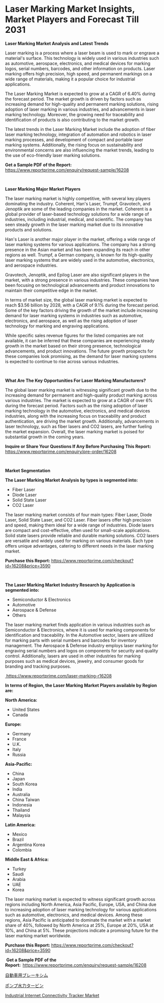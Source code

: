 <p><h1>Laser Marking Market Insights, Market Players and Forecast Till 2031</h1></p><p><strong>Laser Marking Market Analysis and Latest Trends</strong></p>
<p><p>Laser marking is a process where a laser beam is used to mark or engrave a material's surface. This technology is widely used in various industries such as automotive, aerospace, electronics, and medical devices for marking logos, serial numbers, barcodes, and other information on products. Laser marking offers high precision, high speed, and permanent markings on a wide range of materials, making it a popular choice for industrial applications.</p><p>The Laser Marking Market is expected to grow at a CAGR of 6.40% during the forecast period. The market growth is driven by factors such as increasing demand for high-quality and permanent marking solutions, rising adoption of laser marking in various industries, and advancements in laser marking technology. Moreover, the growing need for traceability and identification of products is also contributing to the market growth.</p><p>The latest trends in the Laser Marking Market include the adoption of fiber laser marking technology, integration of automation and robotics in laser marking processes, and development of compact and portable laser marking systems. Additionally, the rising focus on sustainability and environmental concerns are also influencing the market trends, leading to the use of eco-friendly laser marking solutions.</p></p>
<p><strong>Get a Sample PDF of the Report:&nbsp;</strong> <a href="https://www.reportprime.com/enquiry/request-sample/16208">https://www.reportprime.com/enquiry/request-sample/16208</a></p>
<p>&nbsp;</p>
<p><strong>Laser Marking Major Market Players</strong></p>
<p><p>The laser marking market is highly competitive, with several key players dominating the industry. Coherent, Han's Laser, Trumpf, Gravotech, and Jenoptik are some of the leading companies in the market. Coherent is a global provider of laser-based technology solutions for a wide range of industries, including industrial, medical, and scientific. The company has seen steady growth in the laser marking market due to its innovative products and solutions.</p><p>Han's Laser is another major player in the market, offering a wide range of laser marking systems for various applications. The company has a strong presence in the Asian market and has been expanding its reach in other regions as well. Trumpf, a German company, is known for its high-quality laser marking systems that are widely used in the automotive, electronics, and aerospace industries.</p><p>Gravotech, Jenoptik, and Epilog Laser are also significant players in the market, with a strong presence in various industries. These companies have been focusing on technological advancements and product innovations to maintain their competitive edge in the market.</p><p>In terms of market size, the global laser marking market is expected to reach $3.56 billion by 2028, with a CAGR of 9.1% during the forecast period. Some of the key factors driving the growth of the market include increasing demand for laser marking systems in industries such as automotive, electronics, and aerospace, as well as the rising adoption of laser technology for marking and engraving applications.</p><p>While specific sales revenue figures for the listed companies are not available, it can be inferred that these companies are experiencing steady growth in the market based on their strong presence, technological advancements, and product innovations. The future growth prospects for these companies look promising, as the demand for laser marking systems is expected to continue to rise across various industries.</p></p>
<p>&nbsp;</p>
<p><strong>What Are The Key Opportunities For Laser Marking Manufacturers?</strong></p>
<p><p>The global laser marking market is witnessing significant growth due to the increasing demand for permanent and high-quality product marking across various industries. The market is expected to grow at a CAGR of over 6% during the forecast period. Factors such as the rising adoption of laser marking technology in the automotive, electronics, and medical devices industries, along with the increasing focus on traceability and product authentication, are driving the market growth. Additionally, advancements in laser technology, such as fiber lasers and CO2 lasers, are further fueling the market expansion. Overall, the laser marking market is poised for substantial growth in the coming years.</p></p>
<p><strong>Inquire or Share Your Questions If Any Before Purchasing This Report:</strong> <a href="https://www.reportprime.com/enquiry/pre-order/16208">https://www.reportprime.com/enquiry/pre-order/16208</a></p>
<p>&nbsp;</p>
<p><strong>Market Segmentation</strong></p>
<p><strong>The Laser Marking Market Analysis by types is segmented into:</strong></p>
<p><ul><li>Fiber Laser</li><li>Diode Laser</li><li>Solid State Laser</li><li>CO2 Laser</li></ul></p>
<p><p>The laser marking market consists of four main types: Fiber Laser, Diode Laser, Solid State Laser, and CO2 Laser. Fiber lasers offer high precision and speed, making them ideal for a wide range of industries. Diode lasers are compact and cost-effective, often used for small-scale applications. Solid state lasers provide reliable and durable marking solutions. CO2 lasers are versatile and widely used for marking on various materials. Each type offers unique advantages, catering to different needs in the laser marking market.</p></p>
<p><strong>Purchase this Report:&nbsp;</strong><a href="https://www.reportprime.com/checkout?id=16208&price=3590">https://www.reportprime.com/checkout?id=16208&price=3590</a></p>
<p>&nbsp;</p>
<p><strong>The Laser Marking Market Industry Research by Application is segmented into:</strong></p>
<p><ul><li>Semiconductor & Electronics</li><li>Automotive</li><li>Aerospace & Defense</li><li>Others</li></ul></p>
<p><p>The laser marking market finds application in various industries such as Semiconductor & Electronics, where it is used for marking components for identification and traceability. In the Automotive sector, lasers are utilized for marking parts with serial numbers and barcodes for inventory management. The Aerospace & Defense industry employs laser marking for engraving serial numbers and logos on components for security and quality control. Additionally, lasers are used in other industries for marking purposes such as medical devices, jewelry, and consumer goods for branding and tracking purposes.</p></p>
<p><a href="https://www.reportprime.com/laser-marking-r16208">&nbsp;https://www.reportprime.com/laser-marking-r16208</a></p>
<p><strong>In terms of Region, the Laser Marking Market Players available by Region are:</strong></p>
<p>
    <p> <strong> North America: </strong>
        <ul>
            <li>United States</li>
            <li>Canada</li>
        </ul>
        </p> 
    <p> <strong> Europe: </strong>
        <ul>
            <li>Germany</li>
            <li>France</li>
            <li>U.K.</li>
            <li>Italy</li>
            <li>Russia</li>
        </ul>
        </p> 
    <p> <strong> Asia-Pacific: </strong>
        <ul>
            <li>China</li>
            <li>Japan</li>
            <li>South Korea</li>
            <li>India</li>
            <li>Australia</li>
            <li>China Taiwan</li>
            <li>Indonesia</li>
            <li>Thailand</li>
            <li>Malaysia</li>
        </ul>
        </p> 
    <p> <strong> Latin America: </strong>
        <ul>
            <li>Mexico</li>
            <li>Brazil</li>
            <li>Argentina Korea</li>
            <li>Colombia</li>
        </ul>
        </p> 
    <p> <strong> Middle East & Africa: </strong>
        <ul>
            <li>Turkey</li>
            <li>Saudi</li>
            <li>Arabia</li>
            <li>UAE</li>
            <li>Korea</li>
        </ul>
    </p>
    </p>
<p><p>The laser marking market is expected to witness significant growth across regions including North America, Asia Pacific, Europe, USA, and China due to increasing adoption of laser marking technology for various applications such as automotive, electronics, and medical devices. Among these regions, Asia Pacific is anticipated to dominate the market with a market share of 40%, followed by North America at 25%, Europe at 20%, USA at 10%, and China at 5%. These projections indicate a promising future for the laser marking market worldwide.</p></p>
<p><strong>Purchase this Report: </strong><a href="https://www.reportprime.com/checkout?id=16208&price=3590">https://www.reportprime.com/checkout?id=16208&price=3590</a></p>
<p>&nbsp;<strong>Get a Sample PDF of the Report:&nbsp;&nbsp;</strong><a href="https://www.reportprime.com/enquiry/request-sample/16208">https://www.reportprime.com/enquiry/request-sample/16208</a></p>
<p><strong></strong></p>
<p><p><a href="https://github.com/CloydAbbott2023/Market-Research-Report-List-1/blob/main/765453926104.md">自動車用ブレーキシム</a></p><p><a href="https://github.com/AaronVargas43/Market-Research-Report-List-1/blob/main/806810926103.md">ポンプ水力タービン</a></p><p><a href="https://simplistic-meeting-7ee.notion.site/Industrial-Internet-Connectivity-Tracker-Market-Analysis-Its-CAGR-Market-Segmentation-and-Global-I-be43235db97e451ea54d8687c383cf05">Industrial Internet Connectivity Tracker Market</a></p></p>